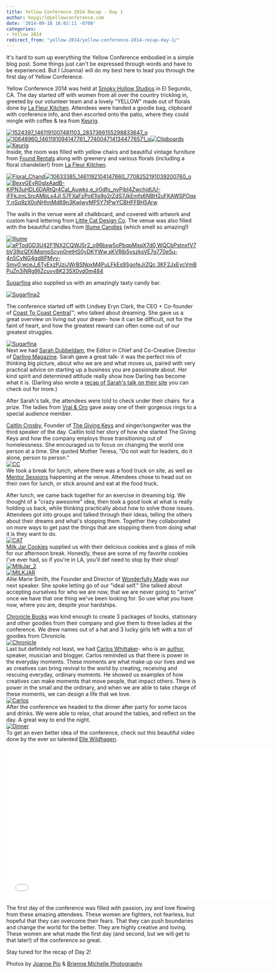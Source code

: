 ```yaml
---
title: Yellow Conference 2014 Recap - Day 1
author: heygirl@yellowconference.com
date: '2014-09-18 16:02:11 -0700'
categories:
- Yellow 2014
redirect_from: "yellow-2014/yellow-conference-2014-recap-day-1/"
---
```


It's hard to sum up everything the Yellow Conference embodied in a simple blog post. Some things just can't be expressed through words and have to be experienced. But I (Joanna) will do my best here to lead you through the first day of Yellow Conference.

Yellow Conference 2014 was held at [Smoky Hollow Studios](http://www.smokyhollowstudios.com/) in El Segundo, CA. The day started off with women from all over the country trickling in, greeted by our volunteer team and a lovely "YELLOW" made out of florals done by [La Fleur Kitchen](http://www.lafleurkitchen.com/). Attendees were handed a goodie bag, clipboard with conference info, and then escorted onto the patio, where they could mingle with coffee & tea from [Keurig](http://keurig.com/).

[![1524397_1461191007481103_2837366155298833647_o](https://s3.amazonaws.com/yellow-files/blog/2014/09/1524397_1461191007481103_2837366155298833647_o.jpg)](https://s3.amazonaws.com/yellow-files/blog/2014/09/1524397_1461191007481103_2837366155298833647_o.jpg) [![10648960_1461191094147761_7740047141344776571_o](https://s3.amazonaws.com/yellow-files/blog/2014/09/10648960_1461191094147761_7740047141344776571_o.jpg)](https://s3.amazonaws.com/yellow-files/blog/2014/09/10648960_1461191094147761_7740047141344776571_o.jpg)[![Clipboards](https://s3.amazonaws.com/yellow-files/blog/2014/09/Clipboards.jpg)](https://s3.amazonaws.com/yellow-files/blog/2014/09/Clipboards.jpg)[![Keurig](https://s3.amazonaws.com/yellow-files/blog/2014/09/Keurig.jpg)](https://s3.amazonaws.com/yellow-files/blog/2014/09/Keurig.jpg)  
Inside, the room was filled with yellow chairs and beautiful vintage furniture from [Found Rentals](http://www.foundrentals.com/) along with greenery and various florals (including a floral chandelier!) from [La Fleur Kitchen](http://www.lafleurkitchen.com/).

[![Floral_Chand](https://s3.amazonaws.com/yellow-files/blog/2014/09/Floral_Chand.jpg)](https://s3.amazonaws.com/yellow-files/blog/2014/09/Floral_Chand.jpg)[![10633385_1461192104147660_7708252191039200760_o](https://s3.amazonaws.com/yellow-files/blog/2014/09/10633385_1461192104147660_7708252191039200760_o.jpg)](https://s3.amazonaws.com/yellow-files/blog/2014/09/10633385_1461192104147660_7708252191039200760_o.jpg)[![BexvGEyR0glxAadB-KlPN3uHDL6DARtQr4CaI_Auwks,e_ir0dfo_nvPjbI4ZwchidUU-iFFkJmLSrcAMbLs4JI,S7FXaFzPo61Is9g2rZdS7JkEmfs6NBH2uFKAWSPOqsY,nSq9zX0oNHhnMd69n3KwlwyMP5Y7tPwYCBHFFBH5Arw](https://s3.amazonaws.com/yellow-files/blog/2014/09/BexvGEyR0glxAadB-KlPN3uHDL6DARtQr4CaI_Auwkse_ir0dfo_nvPjbI4ZwchidUU-iFFkJmLSrcAMbLs4JIS7FXaFzPo61Is9g2rZdS7JkEmfs6NBH2uFKAWSPOqsYnSq9zX0oNHhnMd69n3KwlwyMP5Y7tPwYCBHFFBH5Arw.jpg)](https://s3.amazonaws.com/yellow-files/blog/2014/09/BexvGEyR0glxAadB-KlPN3uHDL6DARtQr4CaI_Auwkse_ir0dfo_nvPjbI4ZwchidUU-iFFkJmLSrcAMbLs4JIS7FXaFzPo61Is9g2rZdS7JkEmfs6NBH2uFKAWSPOqsYnSq9zX0oNHhnMd69n3KwlwyMP5Y7tPwYCBHFFBH5Arw.jpg)

The walls in the venue were all chalkboard, and covered with artwork and custom hand lettering from [Little Cat Design Co](http://www.littlecatdesigncoblog.com/). The venue was also filled with the beautiful candles from [Illume Candles](http://www.illumecandles.com/) (which smell so amazing!)

[![Illume](https://s3.amazonaws.com/yellow-files/blog/2014/09/Illume.jpg)](https://s3.amazonaws.com/yellow-files/blog/2014/09/Illume.jpg)  
[![aPTodGD3U42F1NX2CQWJ5r2_o96bxw5oPbqpMxqX7d0,WQCbPstnxfV7bV39jzQfXjMqmpScvn0retHS0yDKYWw,sKVRlb5yszksVE7g770e5u-4n5CyNG4qd8PMyv-Smy0,wceJ_6TyExzPJziJWrBSNpxM4PuLFkEs9SgofeJrZQc,3KF2JxEycVmBPuZn3iNRg9llZcuvv8K235X0vd0m484](https://s3.amazonaws.com/yellow-files/blog/2014/09/aPTodGD3U42F1NX2CQWJ5r2_o96bxw5oPbqpMxqX7d0WQCbPstnxfV7bV39jzQfXjMqmpScvn0retHS0yDKYWwsKVRlb5yszksVE7g770e5u-4n5CyNG4qd8PMyv-Smy0wceJ_6TyExzPJziJWrBSNpxM4PuLFkEs9SgofeJrZQc3KF2JxEycVmBPuZn3iNRg9llZcuvv8K235X0vd0m484.jpg)](https://s3.amazonaws.com/yellow-files/blog/2014/09/aPTodGD3U42F1NX2CQWJ5r2_o96bxw5oPbqpMxqX7d0WQCbPstnxfV7bV39jzQfXjMqmpScvn0retHS0yDKYWwsKVRlb5yszksVE7g770e5u-4n5CyNG4qd8PMyv-Smy0wceJ_6TyExzPJziJWrBSNpxM4PuLFkEs9SgofeJrZQc3KF2JxEycVmBPuZn3iNRg9llZcuvv8K235X0vd0m484.jpg)

[Sugarfina](http://www.sugarfina.com/) also supplied us with an amazingly tasty candy bar.

[![Sugarfina2](https://s3.amazonaws.com/yellow-files/blog/2014/09/Sugarfina2.jpg)](https://s3.amazonaws.com/yellow-files/blog/2014/09/Sugarfina2.jpg)

The conference started off with Lindsey Eryn Clark, the CEO + Co-founder of [Coast To Coast Central](http://www.coasttocoastcentral.com/)™, who talked about dreaming. She gave us a great overview on living out your dream- how it can be difficult, not for the faint of heart, and how the greatest reward can often come out of our greatest struggles.

[![Sugarfina](https://s3.amazonaws.com/yellow-files/blog/2014/09/Sugarfina.jpg)](https://s3.amazonaws.com/yellow-files/blog/2014/09/Sugarfina.jpg)  
Next we had [Sarah Dubbeldam](http://darlingmagazine.org/), the Editor in Chief and Co-Creative Director of [Darling Magazine](http://darlingmagazine.org/). Sarah gave a great talk- it was the perfect mix of thinking big picture, about who we are and what moves us, paired with very practical advice on starting up a business you are passionate about. Her kind spirit and determined attitude really show how Darling has become what it is. (Darling also wrote a [recap of Sarah's talk on their site](http://darlingmagazine.org/yellow-conference-recap/?utm_content=buffer1d60f&utm_medium=social&utm_source=twitter.com&utm_campaign=buffer) you can check out for more.)

After Sarah's talk, the attendees were told to check under their chairs  for a prize. The ladies from [Vrai & Oro](http://vraiandoro.com/) gave away one of their gorgeous rings to a special audience member.

[Caitlin Crosby](http://caitlincrosby.com/), Founder of [The Giving Keys](http://www.thegivingkeys.com/) and singer/songwriter was the third speaker of the day. Caitlin told her story of how she started The Giving Keys and how the company employs those transitioning out of homelessness. She encouraged us to focus on changing the world one person at a time. She quoted Mother Teresa, "Do not wait for leaders, do it alone, person to person."  
[![CC](https://s3.amazonaws.com/yellow-files/blog/2014/09/CC.jpg)](https://s3.amazonaws.com/yellow-files/blog/2014/09/CC.jpg)  
We took a break for lunch, where there was a food truck on site, as well as [Mentor Sessions](http://yellowconference.com/mentor-sessions/) happening at the venue. Attendees chose to head out on their own for lunch, or stick around and eat at the food truck.

After lunch, we came back together for an exercise in dreaming big. We thought of a "crazy awesome" idea, then took a good look at what is really holding us back, while thinking practically about how to solve those issues. Attendees got into groups and talked through their ideas, telling the others about their dreams and what's stopping them. Together they collaborated on more ways to get past the things that are stopping them from doing what it is they want to do.  
[![CAT](https://s3.amazonaws.com/yellow-files/blog/2014/09/CAT.jpg)](https://s3.amazonaws.com/yellow-files/blog/2014/09/CAT.jpg)  
[Milk Jar Cookies](https://www.milkjarcookies.com/) supplied us with their delicious cookies and a glass of milk for our afternoon break. Honestly, these are some of my favorite cookies I've ever had, so if you're in LA, you'll def need to stop by their shop!  
[![MilkJar_2](https://s3.amazonaws.com/yellow-files/blog/2014/09/MilkJar_2.jpg)](https://s3.amazonaws.com/yellow-files/blog/2014/09/MilkJar_2.jpg)  
[![MILKJAR](https://s3.amazonaws.com/yellow-files/blog/2014/09/MILKJAR.jpg)](https://s3.amazonaws.com/yellow-files/blog/2014/09/MILKJAR.jpg)  
Allie Marie Smith, the Founder and Director of [Wonderfully Made](https://twitter.com/madewonderfully) was our next speaker. She spoke letting go of our "ideal self." She talked about accepting ourselves for who we are now, that we are never going to "arrive" once we have that one thing we've been looking for. So use what you have now, where you are, despite your hardships.

[Chronicle Books](http://www.chroniclebooks.com/) was kind enough to create 3 packages of books, stationary and other goodies from their company and give them to three ladies at the conference. We drew names out of a hat and 3 lucky girls left with a ton of goodies from Chronicle.  
[![Chronicle](https://s3.amazonaws.com/yellow-files/blog/2014/09/Chronicle.jpg)](https://s3.amazonaws.com/yellow-files/blog/2014/09/Chronicle.jpg)  
Last but definitely not least, we had [Carlos Whittaker](http://ragamuffinsoul.com/)- who is an [author](http://ragamuffinsoul.com/book/), speaker, musician and blogger. Carlos reminded us that there is power in the everyday moments. These moments are what make up our lives and we as creatives can bring revival to the world by creating, receiving and rescuing everyday, ordinary moments. He showed us examples of how creatives can make moments that move people, that impact others. There is power in the small and the ordinary, and when we are able to take charge of these moments, we can design a life that we love.  
[![Carlos](https://s3.amazonaws.com/yellow-files/blog/2014/09/Carlos.jpg)](https://s3.amazonaws.com/yellow-files/blog/2014/09/Carlos.jpg)  
After the conference we headed to the dinner after party for some tacos and drinks. We were able to relax, chat around the tables, and reflect on the day. A great way to end the night.  
[![Dinner](https://s3.amazonaws.com/yellow-files/blog/2014/09/Dinner.jpg)](https://s3.amazonaws.com/yellow-files/blog/2014/09/Dinner.jpg)  
To get an even better idea of the conference, check out this beautiful video done by the ever so talented [Elle Wildhagen](http://ellenwildhagen.com/).

<iframe src="//player.vimeo.com/video/105934806" width="700" height="400" frameborder="0" allowfullscreen="allowfullscreen"></iframe>

The first day of the conference was filled with passion, joy and love flowing from these amazing attendees. These women are fighters, not fearless, but hopeful that they can overcome their fears. That they can push boundaries and change the world for the better. They are highly creative and loving. These women are what made the first day (and second, but we will get to that later!) of the conference so great.

Stay tuned for the recap of Day 2!

Photos by [Joanne Pio](http://www.joannepio.com/) & [Brienne Michelle Photography](http://www.briennemichelle.com/)
